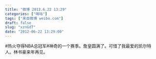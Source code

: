 ```yaml
---
title: "微博 2012.6.22 13:29"
categories: ["嘀咕"]
tags: ["来自微博 weibo.com"]
draft: false
slug: "xznGdT"
date: "2012-06-22 13:29:00"
---
```


<p>#热火夺得NBA总冠军#神奇的一个赛季。詹皇圆满了。可惜了我最爱的凯尔特人。林书豪来年再见。 ​​​​</p>
